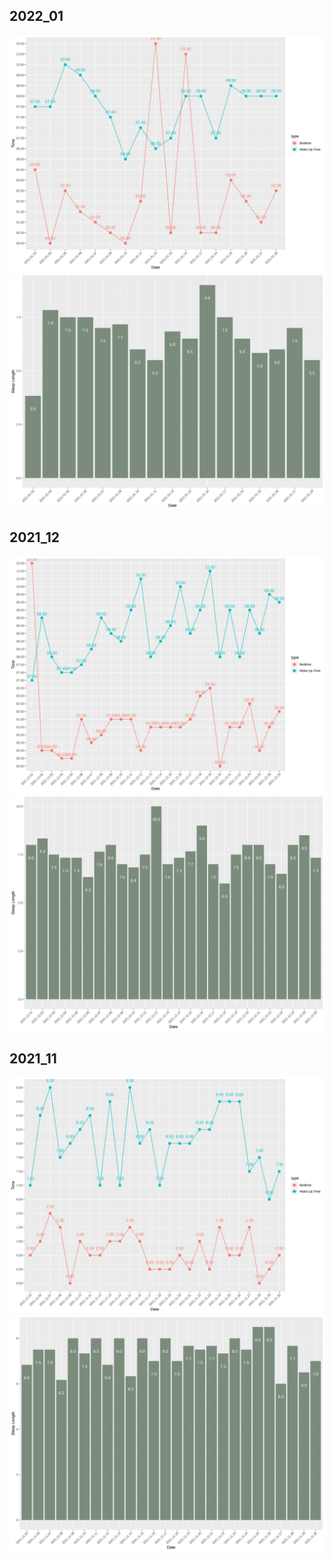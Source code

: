 ## 2022_01
![](plot/2022_01_sleep_time.svg)
![](plot/2022_01_sleep_length.svg)



## 2021_12
![](plot/2021_12_sleep_time.svg)
![](plot/2021_12_sleep_length.svg)

## 2021_11
![](plot/2021_11_sleep_time.svg)
![](plot/2021_11_sleep_length.svg)


